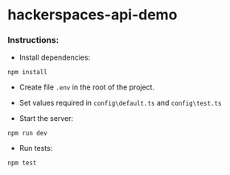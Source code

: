 # hackerspaces-api-demo  

### Instructions:
- Install dependencies:    
```
npm install
```            
    
- Create file ```.env``` in the root of the project.   
    
- Set values required in ```config\default.ts``` and ```config\test.ts```           
   
- Start the server: 
```
npm run dev
```          
          
- Run tests:    
```
npm test
```  
